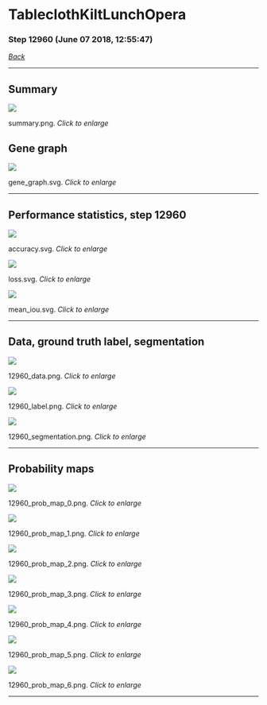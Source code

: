 # TableclothKiltLunchOpera

### Step 12960 (June 07 2018, 12:55:47)

[_Back_](..)

---

## Summary

<div class="images"><a href="media/summary.png"><img  src="media/summary.png" align="center"></a><p>summary.png. <i>Click to enlarge</i></p></div>

## Gene graph

<div class="images"><a href="media/gene_graph.svg"><img  src="media/gene_graph.svg" align="center"></a><p>gene_graph.svg. <i>Click to enlarge</i></p></div>

---

## Performance statistics, step 12960

<div class="images"><a href="media/accuracy.svg"><img class="mini" src="media/accuracy.svg" align="center"></a><p>accuracy.svg. <i>Click to enlarge</i></p></div>
<div class="images"><a href="media/loss.svg"><img class="mini" src="media/loss.svg" align="center"></a><p>loss.svg. <i>Click to enlarge</i></p></div>
<div class="images"><a href="media/mean_iou.svg"><img class="mini" src="media/mean_iou.svg" align="center"></a><p>mean_iou.svg. <i>Click to enlarge</i></p></div>

---

## Data, ground truth label, segmentation

<div class="images"><a href="media/12960_data.png"><img class="mini" src="media/12960_data.png" align="center"></a><p>12960_data.png. <i>Click to enlarge</i></p></div>
<div class="images"><a href="media/12960_label.png"><img class="mini" src="media/12960_label.png" align="center"></a><p>12960_label.png. <i>Click to enlarge</i></p></div>
<div class="images"><a href="media/12960_segmentation.png"><img class="mini" src="media/12960_segmentation.png" align="center"></a><p>12960_segmentation.png. <i>Click to enlarge</i></p></div>

---

## Probability maps

<div class="images"><a href="media/12960_prob_map_0.png"><img class="mini" src="media/12960_prob_map_0.png" align="center"></a><p>12960_prob_map_0.png. <i>Click to enlarge</i></p></div>
<div class="images"><a href="media/12960_prob_map_1.png"><img class="mini" src="media/12960_prob_map_1.png" align="center"></a><p>12960_prob_map_1.png. <i>Click to enlarge</i></p></div>
<div class="images"><a href="media/12960_prob_map_2.png"><img class="mini" src="media/12960_prob_map_2.png" align="center"></a><p>12960_prob_map_2.png. <i>Click to enlarge</i></p></div>
<div class="images"><a href="media/12960_prob_map_3.png"><img class="mini" src="media/12960_prob_map_3.png" align="center"></a><p>12960_prob_map_3.png. <i>Click to enlarge</i></p></div>
<div class="images"><a href="media/12960_prob_map_4.png"><img class="mini" src="media/12960_prob_map_4.png" align="center"></a><p>12960_prob_map_4.png. <i>Click to enlarge</i></p></div>
<div class="images"><a href="media/12960_prob_map_5.png"><img class="mini" src="media/12960_prob_map_5.png" align="center"></a><p>12960_prob_map_5.png. <i>Click to enlarge</i></p></div>
<div class="images"><a href="media/12960_prob_map_6.png"><img class="mini" src="media/12960_prob_map_6.png" align="center"></a><p>12960_prob_map_6.png. <i>Click to enlarge</i></p></div>

---


